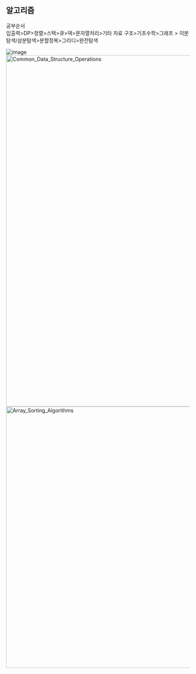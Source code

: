 ## 알고리즘 

<summary>공부순서</summary>
<div markdown="1">
입출력>DP>정렬>스택>큐>덱>문자열처리>기타 자료 구조>기초수학>그래프 > 이분탐색/삼분탐색>분할정복>그리디>완전탐색 

<br>

![image](https://user-images.githubusercontent.com/82758364/137675200-435a91b0-f601-46fe-b4fd-ef57137185de.png)
<img width="960" alt="Common_Data_Structure_Operations" src="https://user-images.githubusercontent.com/82758364/137675314-f0ce7b93-56bb-4760-a608-07c032fa63e8.png">
<img width="714" alt="Array_Sorting_Algorithms" src="https://user-images.githubusercontent.com/82758364/137675317-5165de94-7d59-439a-a308-6024cd942eac.png">
